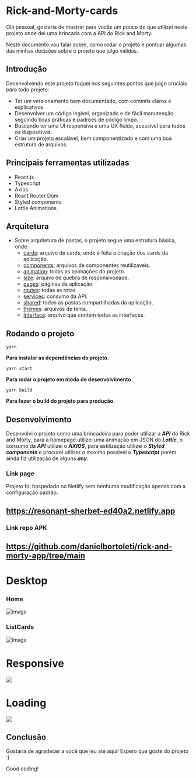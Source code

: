# Rick-and-Morty-cards

Olá pessoal, gostaria de mostrar para vocês um pouco do que utilizei neste projeto onde dei uma brincada com a API do Rick and Morty.

Neste documento vou falar sobre, como rodar o projeto e pontuar algumas das minhas decisões sobre o projeto que julgo válidas.

## Introdução

Desenvolvendo este projeto foquei nos seguintes pontos que julgo cruciais para todo projeto:

- Ter um versionamento bem documentado, com commits claros e explicativos.
- Desenvolver um código legível, organizado e de fácil manutenção seguindo boas práticas e padrões de código limpo.
- Buscando ter uma UI responsiva e uma UX fluída, acessível para todos os dispositivos.
- Criar um projeto escalável, bem componentizado e com uma boa estrutura de arquivos.

## Principais ferramentas utilizadas

- React.js
- Typescript
- Axios
- React Router Dom
- Styled components
- Lottie Animations

## Arquitetura

- Sobre arquitetura de pastas, o projeto segue uma estrutura básica, onde:
  - [cards](https://github.com/samuelrms/Rick-and-Morty-cards/tree/main/src/App/shared/Card): arquivo de cards, onde é feita a criação dos cards da aplicação.
  - [components](https://github.com/samuelrms/Rick-and-Morty-cards/tree/main/src/App/shared/Components): arquivos de componentes reutilizáveis.
  - [animation](https://github.com/samuelrms/Rick-and-Morty-cards/tree/main/src/App/shared/Components/Animation): todas as animações do projeto.
  - [size](https://github.com/samuelrms/Rick-and-Morty-cards/tree/main/src/App/shared/Components/size): arquivo de quebra de responsivodade.
  - [pages](https://github.com/samuelrms/Rick-and-Morty-cards/tree/main/src/App/Pages): páginas da aplicação.
  - [routes](https://github.com/samuelrms/Rick-and-Morty-cards/tree/main/src/App/Routes): todas as rotas
  - [services](https://github.com/samuelrms/Rick-and-Morty-cards/tree/main/src/App/services): consumo da API.
  - [shared](https://github.com/samuelrms/Rick-and-Morty-cards/tree/main/src/App/shared): todos as pastas compartilhadas da aplicação.
  - [themes](https://github.com/samuelrms/Rick-and-Morty-cards/tree/main/src/App/styles): arquivos de tema.
  - [Interface](https://github.com/samuelrms/Rick-and-Morty-cards/tree/main/src/App/shared/Interface): arquivo que contém todas as interfaces.

## Rodando o projeto
```
yarn
```
**Para instalar as dependências do projeto.**

```
yarn start
```
**Para rodar o projeto em modo de desenvolvimento.**

```
yarn build
```
**Para fazer o build do projeto para produção.**

## Desenvolvimento 

Desenvolvi o projeto como uma brincadeira para poder utilizar a **___API___** do Rick and Morty, para a homepage utilizei uma animação em JSON do **___Lottie___**, o consumo da **___API___** utilizei o **___AXIOS___**, para estilização utilizei o **___Styled components___** e procurei utilizar o maximo possivel o **___Typescript___** porém ainda fiz utilização de alguns **___any___**.

### Link page

Projeto foi hospedado no Netlify sem nenhuma modificação apenas com a configuração padrão.

## https://resonant-sherbet-ed40a2.netlify.app


### Link repo APK

## https://github.com/danielbortoleti/rick-and-morty-app/tree/main

# Desktop

### Home

![image](https://user-images.githubusercontent.com/92615688/179421370-225e4e45-4a68-4be8-86db-69d729e5a527.gif)

### ListCards

![image](https://user-images.githubusercontent.com/92615688/179421471-39954420-2e77-433a-904b-1c4b5a9ddf38.gif)

# Responsive

![](https://user-images.githubusercontent.com/92615688/179421594-f27b58c5-dfe6-4cc5-b765-d496e606903d.gif)

# Loading

![](https://user-images.githubusercontent.com/92615688/179518172-eb5af718-d100-4e8d-bd44-d1448b5c7f93.gif)

## Conclusão

Gostaria de agradecer a você que leu até aqui! Espero que goste do projeto :)

Good coding!


